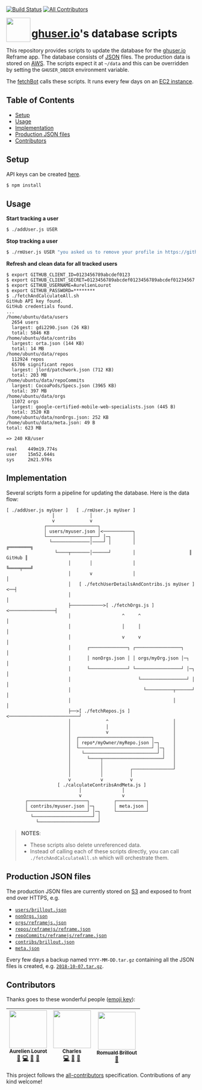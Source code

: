 [![Build Status](https://travis-ci.org/ghuser-io/db.svg?branch=master)](https://travis-ci.org/ghuser-io/db)
[![All Contributors](https://img.shields.io/badge/all_contributors-3-orange.svg?style=flat-square)](#contributors)

[<img src="https://cdn.jsdelivr.net/gh/ghuser-io/db@598204a2e16787819f9a489bc9e8a26fb8650c9b/thirdparty/octicons/database.svg" align="left" width="64" height="64">](https://github.com/ghuser-io/db)

# [ghuser.io](https://github.com/ghuser-io/ghuser.io)'s database scripts

This repository provides scripts to update the database for the
[ghuser.io](https://github.com/ghuser-io/ghuser.io) Reframe app. The database consists of
[JSON](#production-json-files) files. The production data is stored on
[AWS](https://github.com/ghuser-io/ghuser.io/blob/master/aws). The scripts expect it at `~/data` and
this can be overridden by setting the `GHUSER_DBDIR` environment variable.

The [fetchBot](fetchBot/) calls these scripts. It runs every few days on an
[EC2 instance](https://github.com/ghuser-io/ghuser.io/blob/master/aws/ec2).

## Table of Contents

<!-- toc -->

- [Setup](#setup)
- [Usage](#usage)
- [Implementation](#implementation)
- [Production JSON files](#production-json-files)
- [Contributors](#contributors)

<!-- tocstop -->

## Setup

API keys can be created [here](https://github.com/settings/developers).

```bash
$ npm install
```

## Usage

**Start tracking a user**

```bash
$ ./addUser.js USER
```

**Stop tracking a user**

```bash
$ ./rmUser.js USER "you asked us to remove your profile in https://github.com/ghuser-io/ghuser.io/issues/666"
```

**Refresh and clean data for all tracked users**

```
$ export GITHUB_CLIENT_ID=0123456789abcdef0123
$ export GITHUB_CLIENT_SECRET=0123456789abcdef0123456789abcdef01234567
$ export GITHUB_USERNAME=AurelienLourot
$ export GITHUB_PASSWORD=********
$ ./fetchAndCalculateAll.sh
GitHub API key found.
GitHub credentials found.
...
/home/ubuntu/data/users
  2654 users
  largest: gdi2290.json (26 KB)
  total: 5846 KB
/home/ubuntu/data/contribs
  largest: orta.json (144 KB)
  total: 14 MB
/home/ubuntu/data/repos
  112924 repos
  65706 significant repos
  largest: jlord/patchwork.json (712 KB)
  total: 203 MB
/home/ubuntu/data/repoCommits
  largest: CocoaPods/Specs.json (3965 KB)
  total: 397 MB
/home/ubuntu/data/orgs
  11072 orgs
  largest: google-certified-mobile-web-specialists.json (445 B)
  total: 3520 KB
/home/ubuntu/data/nonOrgs.json: 252 KB
/home/ubuntu/data/meta.json: 49 B
total: 623 MB

=> 240 KB/user

real    449m19.774s
user    15m52.644s
sys     2m21.976s
```

## Implementation

Several scripts form a pipeline for updating the database. Here is the data flow:

```
[ ./addUser.js myUser ]   [ ./rmUser.js myUser ]
                 │             │
                 v             v
              ┌───────────────────┐
              │ users/myuser.json │<───────────┐
              └────────────────┬──┘ │─┐        │
                └──────────────│────┘ │        │                    ╔════════╗
                  └────┬───────│──────┘        │                    ║ GitHub ║
                       │       │               │                    ╚════╤═══╝
                       │       v               │                         │
                       │   [ ./fetchUserDetailsAndContribs.js myUser ]<──┤
                       │                                                 │
                       ├────────────>[ ./fetchOrgs.js ]<─────────────────┤
                       │                   ^     ^                       │
                       │                   │     │                       │
                       │                   v     v                       │
                       │      ┌──────────────┐ ┌─────────────────┐       │
                       │      │ nonOrgs.json │ │ orgs/myOrg.json │─┐     │
                       │      └──────────────┘ └─────────────────┘ │─┐   │
                       │                         └─────────────────┘ │   │
                       │                           └──────────┬──────┘   │
                       │                                      │          │
                       ├──>[ ./fetchRepos.js ]<──────────────────────────┘
                       │             ^                        │
                       │             │                        │
                       │             v                        │
                       │  ┌───────────────────────────┐       │
                       │  │ repo*/myOwner/myRepo.json │─┐     │
                       │  └───────────────────────────┘ │─┐   │
                       │    └───────────────────────────┘ │   │
                       │      └────┬──────────────────────┘   │
                       │           │                          │
                       │           │          ┌───────────────┘
                       │           │          │
                       v           v          v
                   [ ./calculateContribsAndMeta.js ]
                           │               │
                           v               v
       ┌──────────────────────┐         ┌───────────┐
       │ contribs/myuser.json │─┐       │ meta.json │
       └──────────────────────┘ │─┐     └───────────┘
         └──────────────────────┘ │
           └──────────────────────┘
```

> **NOTES**:
>
> * These scripts also delete unreferenced data.
> * Instead of calling each of these scripts directly, you can call `./fetchAndCalculateAll.sh`
>   which will orchestrate them.

## Production JSON files

The production JSON files are currently stored on
[S3](https://github.com/ghuser-io/ghuser.io/blob/master/aws) and exposed to front end over HTTPS,
e.g.

* [`users/brillout.json`](https://s3.amazonaws.com/ghuser/data/users/brillout.json)
* [`nonOrgs.json`](https://s3.amazonaws.com/ghuser/data/nonOrgs.json)
* [`orgs/reframejs.json`](https://s3.amazonaws.com/ghuser/data/orgs/reframejs.json)
* [`repos/reframejs/reframe.json`](https://s3.amazonaws.com/ghuser/data/repos/reframejs/reframe.json)
* [`repoCommits/reframejs/reframe.json`](https://s3.amazonaws.com/ghuser/data/repoCommits/reframejs/reframe.json)
* [`contribs/brillout.json`](https://s3.amazonaws.com/ghuser/data/contribs/brillout.json)
* [`meta.json`](https://s3.amazonaws.com/ghuser/data/meta.json)

Every few days a backup named `YYYY-MM-DD.tar.gz` containing all the JSON files is created, e.g.
[`2018-10-07.tar.gz`](https://s3.amazonaws.com/ghuser/backups/2018-10-07.tar.gz).

## Contributors

Thanks goes to these wonderful people ([emoji key](https://github.com/kentcdodds/all-contributors#emoji-key)):

<!-- ALL-CONTRIBUTORS-LIST:START - Do not remove or modify this section -->
<!-- prettier-ignore -->
| [<img src="https://avatars1.githubusercontent.com/u/11795312?v=4" width="100px;"/><br /><sub><b>Aurelien Lourot</b></sub>](https://ghuser.io/AurelienLourot)<br />[💬](#question-AurelienLourot "Answering Questions") [💻](https://github.com/ghuser-io/db/commits?author=AurelienLourot "Code") [📖](https://github.com/ghuser-io/db/commits?author=AurelienLourot "Documentation") [👀](#review-AurelienLourot "Reviewed Pull Requests") | [<img src="https://avatars3.githubusercontent.com/u/4883293?v=4" width="100px;"/><br /><sub><b>Charles</b></sub>](https://github.com/wowawiwa)<br />[💻](https://github.com/ghuser-io/db/commits?author=wowawiwa "Code") [📖](https://github.com/ghuser-io/db/commits?author=wowawiwa "Documentation") [🤔](#ideas-wowawiwa "Ideas, Planning, & Feedback") | [<img src="https://avatars2.githubusercontent.com/u/1005638?v=4" width="100px;"/><br /><sub><b>Romuald Brillout</b></sub>](https://twitter.com/brillout)<br />[🤔](#ideas-brillout "Ideas, Planning, & Feedback") |
| :---: | :---: | :---: |
<!-- ALL-CONTRIBUTORS-LIST:END -->

This project follows the [all-contributors](https://github.com/kentcdodds/all-contributors) specification. Contributions of any kind welcome!
